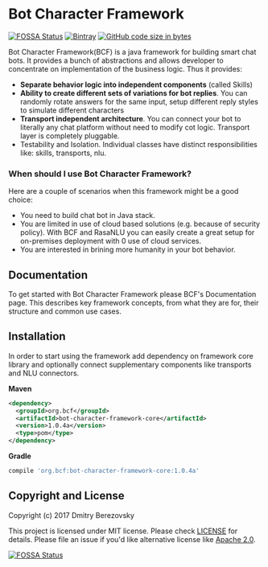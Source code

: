 # Bot Character Framework
[![FOSSA Status](https://app.fossa.io/api/projects/git%2Bgithub.com%2Fcorvis%2Fbot-character-framework.svg?type=shield)](https://app.fossa.io/projects/git%2Bgithub.com%2Fcorvis%2Fbot-character-framework?ref=badge_shield) [![Bintray](https://img.shields.io/bintray/v/corvis/maven/bot-character-framework.svg)](https://bintray.com/corvis/maven/bot-character-framework) [![GitHub code size in bytes](https://img.shields.io/github/languages/code-size/corvis/bot-character-framework.svg)](https://github.com/corvis/bot-character-framework)

Bot Character Framework(BCF) is a java framework for building smart chat bots. It provides a bunch of abstractions and allows developer to concentrate on implementation of the business logic. Thus it provides:

* **Separate behavior logic into independent components** (called Skills)
* **Ability to create different sets of variations for bot replies**. You can randomly rotate answers for the same input, setup different reply styles to simulate different characters
* **Transport independent architecture**. You can connect your bot to literally any chat platform without need to modify cot logic. Transport layer is completely pluggable. 
* Testability and Isolation. Individual classes have distinct responsibilities like: skills, transports, nlu.

### When should I use Bot Character Framework?

Here are a couple of scenarios when this framework might be a good choice:

* You need to build chat bot in Java stack.
* You are limited in use of cloud based solutions (e.g. because of security policy). With BCF and RasaNLU  you can easily  create a great setup for on-premises deployment with 0 use of cloud services.
* You are interested in brining more humanity in your bot behavior.

## Documentation

To get started with Bot Character Framework please BCF's Documentation page. This describes key framework concepts, from what they are for, their structure and common use cases.

## Installation

In order to start using the framework add dependency on framework core library and optionally connect supplementary components like transports and NLU connectors.

**Maven**

````xml
<dependency>
  <groupId>org.bcf</groupId>
  <artifactId>bot-character-framework-core</artifactId>
  <version>1.0.4a</version>
  <type>pom</type>
</dependency>
````

**Gradle**

```groovy
compile 'org.bcf:bot-character-framework-core:1.0.4a'
```

## Copyright and License 

Copyright (c) 2017 Dmitry Berezovsky

This project is licensed under MIT license. Please check [LICENSE](LICENSE) for details. Please file an issue if you'd like alternative license like [Apache 2.0](https://tldrlegal.com/license/apache-license-2.0-(apache-2.0)).

[![FOSSA Status](https://app.fossa.io/api/projects/git%2Bgithub.com%2Fcorvis%2Fbot-character-framework.svg?type=large)](https://app.fossa.io/projects/git%2Bgithub.com%2Fcorvis%2Fbot-character-framework?ref=badge_large)